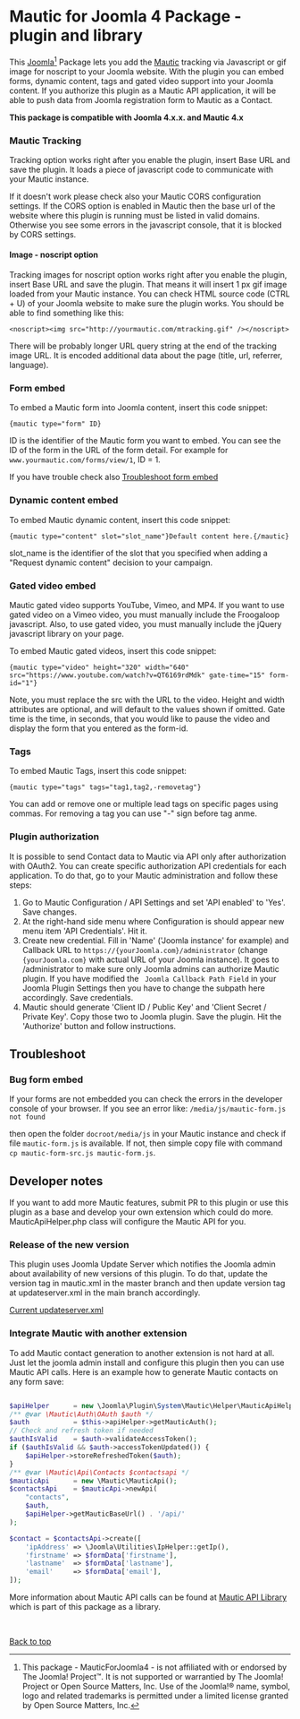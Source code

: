  Mautic for Joomla 4 Package - plugin and library
====================

This [Joomla](http://joomla.org)[^1] Package lets you add the [Mautic](http://mautic.org) tracking via Javascript or gif image for noscript to your Joomla website. With the plugin you can embed forms, dynamic content, tags and gated video support into your Joomla content. If you authorize this plugin as a Mautic API application, it will be able to push data from Joomla registration form to Mautic as a Contact.

**This package is compatible with Joomla 4.x.x. and Mautic 4.x**

### Mautic Tracking

Tracking option works right after you enable the plugin, insert Base URL and save the plugin. It loads a piece of javascript code to communicate with your Mautic instance.

If it doesn't work please check also your Mautic CORS configuration settings. If the CORS option is enabled in Mautic then the base url of the website where this plugin is running must be listed in valid domains.
Otherwise you see some errors in the javascript console, that it is blocked by CORS settings.

#### Image - noscript option

Tracking images for noscript option works right after you enable the plugin, insert Base URL and save the plugin. That means it will insert 1 px gif image loaded from your Mautic instance. You can check HTML source code (CTRL + U) of your Joomla website to make sure the plugin works. You should be able to find something like this:

`<noscript><img src="http://yourmautic.com/mtracking.gif" /></noscript>`

There will be probably longer URL query string at the end of the tracking image URL. It is encoded additional data about the page (title, url, referrer, language).

### Form embed

To embed a Mautic form into Joomla content, insert this code snippet:

	{mautic type="form" ID}

ID is the identifier of the Mautic form you want to embed. You can see the ID of the form in the URL of the form detail. For example for ```www.yourmautic.com/forms/view/1```, ID = 1.

If you have trouble check also <a href="###Bug form embed">Troubleshoot form embed</a>

### Dynamic content embed

To embed Mautic dynamic content, insert this code snippet:

    {mautic type="content" slot="slot_name"}Default content here.{/mautic}

slot_name is the identifier of the slot that you specified when adding a "Request dynamic content" decision to your campaign.

### Gated video embed

Mautic gated video supports YouTube, Vimeo, and MP4. If you want to use gated video on a Vimeo video, you must manually include the Froogaloop javascript. Also, to use gated video, you must manually include the jQuery javascript library on your page.

To embed Mautic gated videos, insert this code snippet:

    {mautic type="video" height="320" width="640" src="https://www.youtube.com/watch?v=QT6169rdMdk" gate-time="15" form-id="1"}
    
Note, you must replace the src with the URL to the video. Height and width attributes are optional, and will default to the values shown if omitted. Gate time is the time, in seconds, that you would like to pause the video and display the form that you entered as the form-id. 

### Tags

To embed Mautic Tags, insert this code snippet:

    {mautic type="tags" tags="tag1,tag2,-removetag"}

You can add or remove one or multiple lead tags on specific pages using commas. For removing a tag you can use "-" sign before tag anme.

### Plugin authorization

It is possible to send Contact data to Mautic via API only after authorization with OAuth2. You can create specific authorization API credentials for each application. To do that, go to your Mautic administration and follow these steps:

1. Go to Mautic Configuration / API Settings and set 'API enabled' to 'Yes'. Save changes.
2. At the right-hand side menu where Configuration is should appear new menu item 'API Credentials'. Hit it.
3. Create new credential. Fill in 'Name' ('Joomla instance' for example) and Callback URL to ```https://{yourJoomla.com}/administrator``` (change ```{yourJoomla.com}``` with actual URL of your Joomla instance). It goes to /administrator to make sure only Joomla admins can authorize Mautic plugin. If you have modified the ` Joomla Callback Path Field` in your Joomla Plugin Settings then you have to change the subpath here accordingly. Save credentials.
4. Mautic should generate 'Client ID / Public Key' and 'Client Secret / Private Key'. Copy those two to Joomla plugin. Save the plugin. Hit the 'Authorize' button and follow instructions.

## Troubleshoot ##

### Bug form embed ###
If your forms are not embedded you can check the errors in the developer console of your browser. If you see an error like:
`/media/js/mautic-form.js not found`

then open the folder `docroot/media/js` in your Mautic instance and check if file `mautic-form.js` is available. If not, then simple copy file with command `cp mautic-form-src.js mautic-form.js`.

## Developer notes

If you want to add more Mautic features, submit PR to this plugin or use this plugin as a base and develop your own extension which could do more. MauticApiHelper.php class will configure the Mautic API for you.

### Release of the new version

This plugin uses Joomla Update Server which notifies the Joomla admin about availability of new versions of this plugin. To do that, update the version tag in mautic.xml in the master branch and then update version tag at updateserver.xml in the main branch accordingly.

[Current updateserver.xml](https://mautic.github.io/mautic-joomla/updateserver.xml)

### Integrate Mautic with another extension

To add Mautic contact generation to another extension is not hard at all. Just let the joomla admin install and configure this plugin then you can use Mautic API calls. Here is an example how to generate Mautic contacts on any form save:

```php

$apiHelper      = new \Joomla\Plugin\System\Mautic\Helper\MauticApiHelper();
/** @var \Mautic\Auth\OAuth $auth */
$auth           = $this->apiHelper->getMauticAuth();
// Check and refresh token if needed
$authIsValid    = $auth->validateAccessToken();
if ($authIsValid && $auth->accessTokenUpdated()) {
    $apiHelper->storeRefreshedToken($auth);
}
/** @var \Mautic\Api\Contacts $contactsapi */
$mauticApi      = new \Mautic\MauticApi();
$contactsApi    = $mauticApi->newApi(
    "contacts", 
    $auth, 
    $apiHelper->getMauticBaseUrl() . '/api/'
);

$contact = $contactsApi->create([
    'ipAddress' => \Joomla\Utilities\IpHelper::getIp(),
    'firstname' => $formData['firstname'],
    'lastname'  => $formData['lastname'],
    'email'     => $formData['email'],
]);
```

More information about Mautic API calls can be found at [Mautic API Library](https://github.com/mautic/api-library) which is part of this package as a library.

&#xa0;

[^1]: This package - MauticForJoomla4 - is not affiliated with or endorsed by The Joomla! Project™. It is not supported or warrantied by The Joomla! Project or Open Source Matters, Inc. Use of the Joomla!® name, symbol, logo and related trademarks is permitted under a limited license granted by Open Source Matters, Inc.

<a href="#top">Back to top</a>

